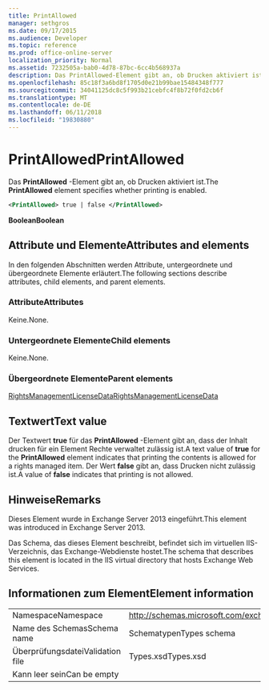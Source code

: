 ```yaml
---
title: PrintAllowed
manager: sethgros
ms.date: 09/17/2015
ms.audience: Developer
ms.topic: reference
ms.prod: office-online-server
localization_priority: Normal
ms.assetid: 7232505a-bab0-4d78-87bc-6cc4b568937a
description: Das PrintAllowed-Element gibt an, ob Drucken aktiviert ist.
ms.openlocfilehash: 85c18f3a6bd8f1705d0e21b99bae15484348f777
ms.sourcegitcommit: 34041125dc8c5f993b21cebfc4f8b72f0fd2cb6f
ms.translationtype: MT
ms.contentlocale: de-DE
ms.lasthandoff: 06/11/2018
ms.locfileid: "19830880"
---
```

# <a name="printallowed"></a><span data-ttu-id="f9ee5-103">PrintAllowed</span><span class="sxs-lookup"><span data-stu-id="f9ee5-103">PrintAllowed</span></span>

<span data-ttu-id="f9ee5-104">Das **PrintAllowed** -Element gibt an, ob Drucken aktiviert ist.</span><span class="sxs-lookup"><span data-stu-id="f9ee5-104">The **PrintAllowed** element specifies whether printing is enabled.</span></span> 
  
```XML
<PrintAllowed> true | false </PrintAllowed>
```

 <span data-ttu-id="f9ee5-105">**Boolean**</span><span class="sxs-lookup"><span data-stu-id="f9ee5-105">**Boolean**</span></span>
## <a name="attributes-and-elements"></a><span data-ttu-id="f9ee5-106">Attribute und Elemente</span><span class="sxs-lookup"><span data-stu-id="f9ee5-106">Attributes and elements</span></span>

<span data-ttu-id="f9ee5-107">In den folgenden Abschnitten werden Attribute, untergeordnete und übergeordnete Elemente erläutert.</span><span class="sxs-lookup"><span data-stu-id="f9ee5-107">The following sections describe attributes, child elements, and parent elements.</span></span>
  
### <a name="attributes"></a><span data-ttu-id="f9ee5-108">Attribute</span><span class="sxs-lookup"><span data-stu-id="f9ee5-108">Attributes</span></span>

<span data-ttu-id="f9ee5-109">Keine.</span><span class="sxs-lookup"><span data-stu-id="f9ee5-109">None.</span></span>
  
### <a name="child-elements"></a><span data-ttu-id="f9ee5-110">Untergeordnete Elemente</span><span class="sxs-lookup"><span data-stu-id="f9ee5-110">Child elements</span></span>

<span data-ttu-id="f9ee5-111">Keine.</span><span class="sxs-lookup"><span data-stu-id="f9ee5-111">None.</span></span>
  
### <a name="parent-elements"></a><span data-ttu-id="f9ee5-112">Übergeordnete Elemente</span><span class="sxs-lookup"><span data-stu-id="f9ee5-112">Parent elements</span></span>

[<span data-ttu-id="f9ee5-113">RightsManagementLicenseData</span><span class="sxs-lookup"><span data-stu-id="f9ee5-113">RightsManagementLicenseData</span></span>](rightsmanagementlicensedata.md)
  
## <a name="text-value"></a><span data-ttu-id="f9ee5-114">Textwert</span><span class="sxs-lookup"><span data-stu-id="f9ee5-114">Text value</span></span>

<span data-ttu-id="f9ee5-115">Der Textwert **true** für das **PrintAllowed** -Element gibt an, dass der Inhalt drucken für ein Element Rechte verwaltet zulässig ist.</span><span class="sxs-lookup"><span data-stu-id="f9ee5-115">A text value of **true** for the **PrintAllowed** element indicates that printing the contents is allowed for a rights managed item.</span></span> <span data-ttu-id="f9ee5-116">Der Wert **false** gibt an, dass Drucken nicht zulässig ist.</span><span class="sxs-lookup"><span data-stu-id="f9ee5-116">A value of **false** indicates that printing is not allowed.</span></span> 
  
## <a name="remarks"></a><span data-ttu-id="f9ee5-117">Hinweise</span><span class="sxs-lookup"><span data-stu-id="f9ee5-117">Remarks</span></span>

<span data-ttu-id="f9ee5-118">Dieses Element wurde in Exchange Server 2013 eingeführt.</span><span class="sxs-lookup"><span data-stu-id="f9ee5-118">This element was introduced in Exchange Server 2013.</span></span>
  
<span data-ttu-id="f9ee5-119">Das Schema, das dieses Element beschreibt, befindet sich im virtuellen IIS-Verzeichnis, das Exchange-Webdienste hostet.</span><span class="sxs-lookup"><span data-stu-id="f9ee5-119">The schema that describes this element is located in the IIS virtual directory that hosts Exchange Web Services.</span></span>
  
## <a name="element-information"></a><span data-ttu-id="f9ee5-120">Informationen zum Element</span><span class="sxs-lookup"><span data-stu-id="f9ee5-120">Element information</span></span>

|||
|:-----|:-----|
|<span data-ttu-id="f9ee5-121">Namespace</span><span class="sxs-lookup"><span data-stu-id="f9ee5-121">Namespace</span></span>  <br/> |http://schemas.microsoft.com/exchange/services/2006/types  <br/> |
|<span data-ttu-id="f9ee5-122">Name des Schemas</span><span class="sxs-lookup"><span data-stu-id="f9ee5-122">Schema name</span></span>  <br/> |<span data-ttu-id="f9ee5-123">Schematypen</span><span class="sxs-lookup"><span data-stu-id="f9ee5-123">Types schema</span></span>  <br/> |
|<span data-ttu-id="f9ee5-124">Überprüfungsdatei</span><span class="sxs-lookup"><span data-stu-id="f9ee5-124">Validation file</span></span>  <br/> |<span data-ttu-id="f9ee5-125">Types.xsd</span><span class="sxs-lookup"><span data-stu-id="f9ee5-125">Types.xsd</span></span>  <br/> |
|<span data-ttu-id="f9ee5-126">Kann leer sein</span><span class="sxs-lookup"><span data-stu-id="f9ee5-126">Can be empty</span></span>  <br/> ||
   

